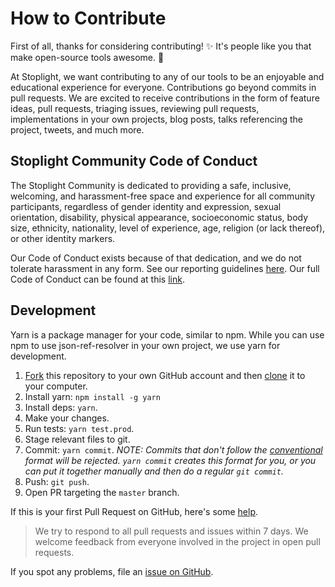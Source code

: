 # How to Contribute

First of all, thanks for considering contributing! ✨ It's people like you that make open-source tools awesome. 💖

At Stoplight, we want contributing to any of our tools to be an enjoyable and educational experience for everyone. Contributions go beyond commits in pull requests. We are excited to receive contributions in the form of feature ideas, pull requests, triaging issues, reviewing pull requests, implementations in your own projects, blog posts, talks referencing the project, tweets, and much more.

## Stoplight Community Code of Conduct

The Stoplight Community is dedicated to providing a safe, inclusive, welcoming, and harassment-free space and experience for all community participants, regardless of gender identity and expression, sexual orientation, disability, physical appearance, socioeconomic status, body size, ethnicity, nationality, level of experience, age, religion (or lack thereof), or other identity markers. 

Our Code of Conduct exists because of that dedication, and we do not tolerate harassment in any form. See our reporting guidelines [here](https://github.com/stoplightio/code-of-conduct/blob/master/incident-reporting.md). Our full Code of Conduct can be found at this [link](https://github.com/stoplightio/code-of-conduct/blob/master/long-form-code-of-conduct.md#long-form-code-of-conduct).

## Development

Yarn is a package manager for your code, similar to npm. While you can use npm to use json-ref-resolver in your own project, we use yarn for development.

1. [Fork](https://help.github.com/articles/fork-a-repo/) this repository to your own GitHub account and then [clone](https://help.github.com/articles/cloning-a-repository/) it to your computer.
2. Install yarn: `npm install -g yarn`
3. Install deps: `yarn`.
4. Make your changes.
5. Run tests: `yarn test.prod`.
6. Stage relevant files to git.
7. Commit: `yarn commit`. _NOTE: Commits that don't follow the [conventional](https://github.com/marionebl/commitlint/tree/master/%40commitlint/config-conventional) format will be rejected. `yarn commit` creates this format for you, or you can put it together manually and then do a regular `git commit`._
8. Push: `git push`.
9. Open PR targeting the `master` branch.

If this is your first Pull Request on GitHub, here's some [help](https://egghead.io/lessons/javascript-how-to-create-a-pull-request-on-github). 

> We try to respond to all pull requests and issues within 7 days. We welcome feedback from everyone involved in the project in open pull requests. 

If you spot any problems, file an [issue on GitHub](https://github.com/stoplightio/json-ref-resolver/issues).
